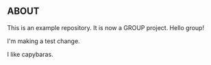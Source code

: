 ## ABOUT

This is an example repository. It is now a GROUP project. Hello group!

I'm making a test change.

I like capybaras.
